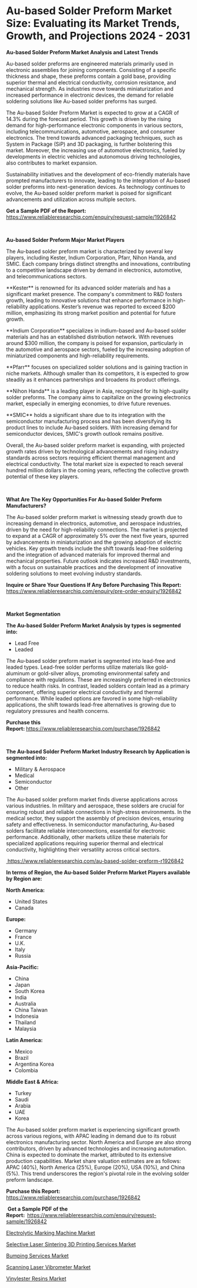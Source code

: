 <p><h1>Au-based Solder Preform Market Size: Evaluating its Market Trends, Growth, and Projections 2024 - 2031</h1></p><p><strong>Au-based Solder Preform Market Analysis and Latest Trends</strong></p>
<p><p>Au-based solder preforms are engineered materials primarily used in electronic assemblies for joining components. Consisting of a specific thickness and shape, these preforms contain a gold base, providing superior thermal and electrical conductivity, corrosion resistance, and mechanical strength. As industries move towards miniaturization and increased performance in electronic devices, the demand for reliable soldering solutions like Au-based solder preforms has surged.</p><p>The Au-based Solder Preform Market is expected to grow at a CAGR of 14.3% during the forecast period. This growth is driven by the rising demand for high-performance electronic components in various sectors, including telecommunications, automotive, aerospace, and consumer electronics. The trend towards advanced packaging techniques, such as System in Package (SiP) and 3D packaging, is further bolstering this market. Moreover, the increasing use of automotive electronics, fueled by developments in electric vehicles and autonomous driving technologies, also contributes to market expansion. </p><p>Sustainability initiatives and the development of eco-friendly materials have prompted manufacturers to innovate, leading to the integration of Au-based solder preforms into next-generation devices. As technology continues to evolve, the Au-based solder preform market is poised for significant advancements and utilization across multiple sectors.</p></p>
<p><strong>Get a Sample PDF of the Report:&nbsp;</strong> <a href="https://www.reliableresearchiq.com/enquiry/request-sample/1926842?utm_campaign=104&utm_medium=2&utm_source=Github&utm_content=ia&utm_term=25102024&utm_id=au-based-solder-preform">https://www.reliableresearchiq.com/enquiry/request-sample/1926842</a></p>
<p>&nbsp;</p>
<p><strong>Au-based Solder Preform Major Market Players</strong></p>
<p><p>The Au-based solder preform market is characterized by several key players, including Kester, Indium Corporation, Pfarr, Nihon Handa, and SMIC. Each company brings distinct strengths and innovations, contributing to a competitive landscape driven by demand in electronics, automotive, and telecommunications sectors.</p><p>**Kester** is renowned for its advanced solder materials and has a significant market presence. The company's commitment to R&D fosters growth, leading to innovative solutions that enhance performance in high-reliability applications. Kester’s revenue was reported to exceed $200 million, emphasizing its strong market position and potential for future growth.</p><p>**Indium Corporation** specializes in indium-based and Au-based solder materials and has an established distribution network. With revenues around $300 million, the company is poised for expansion, particularly in the automotive and aerospace sectors, fueled by the increasing adoption of miniaturized components and high-reliability requirements.</p><p>**Pfarr** focuses on specialized solder solutions and is gaining traction in niche markets. Although smaller than its competitors, it is expected to grow steadily as it enhances partnerships and broadens its product offerings.</p><p>**Nihon Handa** is a leading player in Asia, recognized for its high-quality solder preforms. The company aims to capitalize on the growing electronics market, especially in emerging economies, to drive future revenues.</p><p>**SMIC** holds a significant share due to its integration with the semiconductor manufacturing process and has been diversifying its product lines to include Au-based solders. With increasing demand for semiconductor devices, SMIC's growth outlook remains positive.</p><p>Overall, the Au-based solder preform market is expanding, with projected growth rates driven by technological advancements and rising industry standards across sectors requiring efficient thermal management and electrical conductivity. The total market size is expected to reach several hundred million dollars in the coming years, reflecting the collective growth potential of these key players.</p></p>
<p>&nbsp;</p>
<p><strong>What Are The Key Opportunities For Au-based Solder Preform Manufacturers?</strong></p>
<p><p>The Au-based solder preform market is witnessing steady growth due to increasing demand in electronics, automotive, and aerospace industries, driven by the need for high-reliability connections. The market is projected to expand at a CAGR of approximately 5% over the next five years, spurred by advancements in miniaturization and the growing adoption of electric vehicles. Key growth trends include the shift towards lead-free soldering and the integration of advanced materials for improved thermal and mechanical properties. Future outlook indicates increased R&D investments, with a focus on sustainable practices and the development of innovative soldering solutions to meet evolving industry standards.</p></p>
<p><strong>Inquire or Share Your Questions If Any Before Purchasing This Report:</strong> <a href="https://www.reliableresearchiq.com/enquiry/pre-order-enquiry/1926842?utm_campaign=104&utm_medium=2&utm_source=Github&utm_content=ia&utm_term=25102024&utm_id=au-based-solder-preform">https://www.reliableresearchiq.com/enquiry/pre-order-enquiry/1926842</a></p>
<p>&nbsp;</p>
<p><strong>Market Segmentation</strong></p>
<p><strong>The Au-based Solder Preform Market Analysis by types is segmented into:</strong></p>
<p><ul><li>Lead Free</li><li>Leaded</li></ul></p>
<p><p>The Au-based solder preform market is segmented into lead-free and leaded types. Lead-free solder performs utilize materials like gold-aluminum or gold-silver alloys, promoting environmental safety and compliance with regulations. These are increasingly preferred in electronics to reduce health risks. In contrast, leaded solders contain lead as a primary component, offering superior electrical conductivity and thermal performance. While leaded options are favored in some high-reliability applications, the shift towards lead-free alternatives is growing due to regulatory pressures and health concerns.</p></p>
<p><strong>Purchase this Report:&nbsp;</strong><a href="https://www.reliableresearchiq.com/purchase/1926842?utm_campaign=104&utm_medium=2&utm_source=Github&utm_content=ia&utm_term=25102024&utm_id=au-based-solder-preform">https://www.reliableresearchiq.com/purchase/1926842</a></p>
<p>&nbsp;</p>
<p><strong>The Au-based Solder Preform Market Industry Research by Application is segmented into:</strong></p>
<p><ul><li>Military & Aerospace</li><li>Medical</li><li>Semiconductor</li><li>Other</li></ul></p>
<p><p>The Au-based solder preform market finds diverse applications across various industries. In military and aerospace, these solders are crucial for ensuring robust and reliable connections in high-stress environments. In the medical sector, they support the assembly of precision devices, ensuring safety and effectiveness. In semiconductor manufacturing, Au-based solders facilitate reliable interconnections, essential for electronic performance. Additionally, other markets utilize these materials for specialized applications requiring superior thermal and electrical conductivity, highlighting their versatility across critical sectors.</p></p>
<p><a href="https://www.reliableresearchiq.com/au-based-solder-preform-r1926842?utm_campaign=104&utm_medium=2&utm_source=Github&utm_content=ia&utm_term=25102024&utm_id=au-based-solder-preform">&nbsp;https://www.reliableresearchiq.com/au-based-solder-preform-r1926842</a></p>
<p><strong>In terms of Region, the Au-based Solder Preform Market Players available by Region are:</strong></p>
<p>
    <p> <strong> North America: </strong>
        <ul>
            <li>United States</li>
            <li>Canada</li>
        </ul>
        </p> 
    <p> <strong> Europe: </strong>
        <ul>
            <li>Germany</li>
            <li>France</li>
            <li>U.K.</li>
            <li>Italy</li>
            <li>Russia</li>
        </ul>
        </p> 
    <p> <strong> Asia-Pacific: </strong>
        <ul>
            <li>China</li>
            <li>Japan</li>
            <li>South Korea</li>
            <li>India</li>
            <li>Australia</li>
            <li>China Taiwan</li>
            <li>Indonesia</li>
            <li>Thailand</li>
            <li>Malaysia</li>
        </ul>
        </p> 
    <p> <strong> Latin America: </strong>
        <ul>
            <li>Mexico</li>
            <li>Brazil</li>
            <li>Argentina Korea</li>
            <li>Colombia</li>
        </ul>
        </p> 
    <p> <strong> Middle East & Africa: </strong>
        <ul>
            <li>Turkey</li>
            <li>Saudi</li>
            <li>Arabia</li>
            <li>UAE</li>
            <li>Korea</li>
        </ul>
    </p>
    </p>
<p><p>The Au-based solder preform market is experiencing significant growth across various regions, with APAC leading in demand due to its robust electronics manufacturing sector. North America and Europe are also strong contributors, driven by advanced technologies and increasing automation. China is expected to dominate the market, attributed to its extensive production capabilities. Market share valuation estimates are as follows: APAC (40%), North America (25%), Europe (20%), USA (10%), and China (5%). This trend underscores the region's pivotal role in the evolving solder preform landscape.</p></p>
<p><strong>Purchase this Report: </strong><a href="https://www.reliableresearchiq.com/purchase/1926842?utm_campaign=104&utm_medium=2&utm_source=Github&utm_content=ia&utm_term=25102024&utm_id=au-based-solder-preform">https://www.reliableresearchiq.com/purchase/1926842</a></p>
<p>&nbsp;<strong>Get a Sample PDF of the Report:&nbsp;&nbsp;</strong><a href="https://www.reliableresearchiq.com/enquiry/request-sample/1926842?utm_campaign=104&utm_medium=2&utm_source=Github&utm_content=ia&utm_term=25102024&utm_id=au-based-solder-preform">https://www.reliableresearchiq.com/enquiry/request-sample/1926842</a></p>
<p><strong></strong></p>
<p><p><a href="https://issuu.com/reportprime-2/docs/electrolytic-marking-machine-market_e33bf946519051?utm_campaign=104&utm_medium=2&utm_source=Github&utm_content=ia&utm_term=25102024&utm_id=au-based-solder-preform">Electrolytic Marking Machine Market</a></p><p><a href="https://www.linkedin.com/pulse/exploring-selective-laser-sintering-3d-printing-services-eakpf?utm_campaign=104&utm_medium=2&utm_source=Github&utm_content=ia&utm_term=25102024&utm_id=au-based-solder-preform">Selective Laser Sintering 3D Printing Services Market</a></p><p><a href="https://www.linkedin.com/pulse/global-bumping-services-market-focus-application-end-use-9yp7f?utm_campaign=104&utm_medium=2&utm_source=Github&utm_content=ia&utm_term=25102024&utm_id=au-based-solder-preform">Bumping Services Market</a></p><p><a href="https://issuu.com/reportprime-2/docs/scanning-laser-vibrometer-market-si_5474af0ea5074c?utm_campaign=104&utm_medium=2&utm_source=Github&utm_content=ia&utm_term=25102024&utm_id=au-based-solder-preform">Scanning Laser Vibrometer Market</a></p><p><a href="https://medium.com/@rileymgdorcas/vinylester-resins-market-trends-and-strategic-market-insights-2024-2031-bf25d311ba71?utm_campaign=104&utm_medium=2&utm_source=Github&utm_content=ia&utm_term=25102024&utm_id=au-based-solder-preform">Vinylester Resins Market</a></p></p>